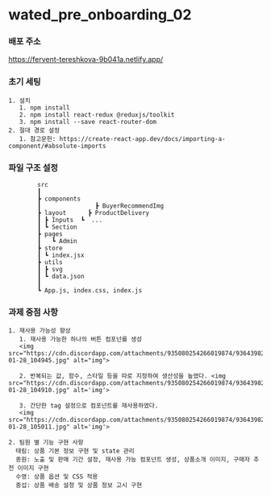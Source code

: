 # wated_pre_onboarding_02


### 배포 주소
 https://fervent-tereshkova-9b041a.netlify.app/
 
### 초기 세팅

    1. 설치
       1. npm install
       2. npm install react-redux @reduxjs/toolkit
       3. npm install --save react-router-dom
    2. 절대 경로 설정
       1. 참고문헌: https://create-react-app.dev/docs/importing-a-component/#absolute-imports

### 파일 구조 설정

            src
            ┃
            ┣ components
            ┃               ┣ BuyerRecommendImg
            ┣ layout      ┣ ProductDelivery
            ┃ ┣ Inputs  ┗  ...
            ┃ ┗ Section
            ┣ pages
            ┃   ┗ Admin
            ┣ store
            ┃ ┗ index.jsx
            ┣ utils
            ┃ ┣ svg
            ┃ ┗ data.json
            ┃
            ┗ App.js, index.css, index.js

### 과제 중점 사항
    1. 재사용 가능성 향상
       1. 재사용 가능한 하나의 버튼 컴포넌를 생성 
       <img src="https://cdn.discordapp.com/attachments/935080254266019874/936439822669742160/2022-01-28_104945.jpg" alt="img">
       
       2. 반복되는 값, 함수, 스타일 등을 따로 지정하여 생산성을 높였다. <img src="https://cdn.discordapp.com/attachments/935080254266019874/936439822262874133/2022-01-28_104910.jpg" alt='img'>
       
       3. 간단한 tag 설정으로 컴포넌트를 재사용하였다. 
       <img src="https://cdn.discordapp.com/attachments/935080254266019874/936439822476779560/2022-01-28_105011.jpg" alt='img'>
  
    2. 팀원 별 기능 구현 사항
      태림: 상품 기본 정보 구현 및 state 관리 
      종원: 노출 및 판매 기간 설정, 재사용 가능 컴포넌트 생성, 상품소개 이미지, 구매자 추천 이미지 구현  
      수영: 상품 옵션 및 CSS 적용
      중섭: 상품 배송 설정 및 상품 정보 고시 구현
              
      
